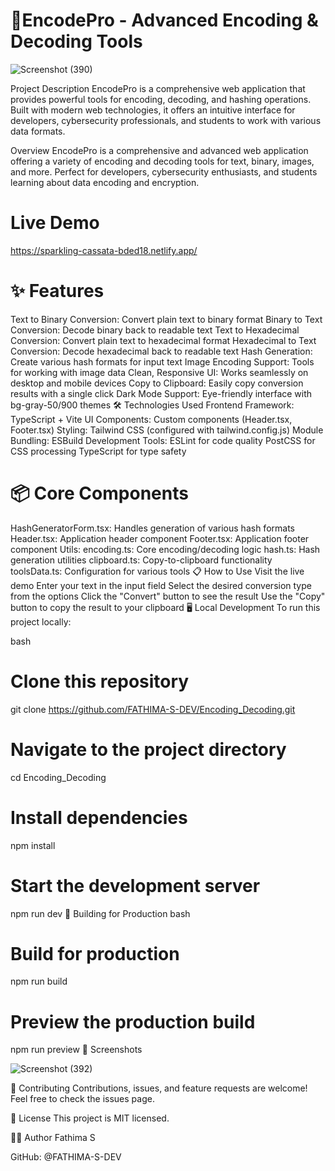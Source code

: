 # 🔐EncodePro - Advanced Encoding & Decoding Tools
![Screenshot (390)](https://github.com/user-attachments/assets/f43b8a4f-0d0d-4c46-a0ed-4fe909f9f439)


Project Description
EncodePro is a comprehensive web application that provides powerful tools for encoding, decoding, and hashing operations. Built with modern web technologies, it offers an intuitive interface for developers, cybersecurity professionals, and students to work with various data formats.

Overview
EncodePro is a comprehensive and advanced web application offering a variety of encoding and decoding tools for text, binary, images, and more. Perfect for developers, cybersecurity enthusiasts, and students learning about data encoding and encryption.

# Live Demo 
https://sparkling-cassata-bded18.netlify.app/

# ✨ Features
Text to Binary Conversion: Convert plain text to binary format
Binary to Text Conversion: Decode binary back to readable text
Text to Hexadecimal Conversion: Convert plain text to hexadecimal format
Hexadecimal to Text Conversion: Decode hexadecimal back to readable text
Hash Generation: Create various hash formats for input text
Image Encoding Support: Tools for working with image data
Clean, Responsive UI: Works seamlessly on desktop and mobile devices
Copy to Clipboard: Easily copy conversion results with a single click
Dark Mode Support: Eye-friendly interface with bg-gray-50/900 themes
🛠️ Technologies Used
Frontend Framework: TypeScript + Vite
UI Components: Custom components (Header.tsx, Footer.tsx)
Styling: Tailwind CSS (configured with tailwind.config.js)
Module Bundling: ESBuild
Development Tools:
ESLint for code quality
PostCSS for CSS processing
TypeScript for type safety
# 📦 Core Components
HashGeneratorForm.tsx: Handles generation of various hash formats
Header.tsx: Application header component
Footer.tsx: Application footer component
Utils:
encoding.ts: Core encoding/decoding logic
hash.ts: Hash generation utilities
clipboard.ts: Copy-to-clipboard functionality
toolsData.ts: Configuration for various tools
📋 How to Use
Visit the live demo
Enter your text in the input field
Select the desired conversion type from the options
Click the "Convert" button to see the result
Use the "Copy" button to copy the result to your clipboard
🖥️ Local Development
To run this project locally:

bash
# Clone this repository
git clone https://github.com/FATHIMA-S-DEV/Encoding_Decoding.git

# Navigate to the project directory
cd Encoding_Decoding

# Install dependencies
npm install

# Start the development server
npm run dev
🚀 Building for Production
bash
# Build for production
npm run build

# Preview the production build
npm run preview
📸 Screenshots

![Screenshot (392)](https://github.com/user-attachments/assets/be3ac2fb-3f88-4d58-a8e7-9d85db0c2bfa)

🤝 Contributing
Contributions, issues, and feature requests are welcome! Feel free to check the issues page.

📝 License
This project is MIT licensed.

👩‍💻 Author
Fathima S

GitHub: @FATHIMA-S-DEV

